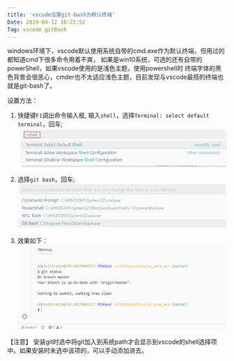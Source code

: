 ```yaml
---
title: 'vscode设置git-bash为默认终端'
Date: 2019-04-12 10:22:52
Tag: vscode gitBash
---
```

windows环境下，vscode默认使用系统自带的cmd.exe作为默认终端，但用过的都知道cmd下很多命令用着不爽，
如果是win10系统，可选的还有自带的powerShell，如果vscode使用的是浅色主题，使用powershell时
终端字体的黑色背景会很恶心，cmder也不太适应浅色主题，目前发现与vscode最搭的终端也就是git-bash了。

设置方法：
1. 快捷键`F1`调出命令输入框, 输入`shell`，选择`Terminal: select default terminal`，回车;
![](img/shell.png)

2. 选择`git bash`，回车;
![](img/bash.png)

3. 效果如下：
![](img/terminal.png)

【注意】
安装git时选中将git加入到系统path才会显示到vscode的shell选择项中。如果安装时未选中该项的，可以手动添加进去。